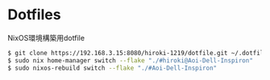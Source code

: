 # Dotfiles
NixOS環境構築用dotfile

```bash
$ git clone https://192.168.3.15:8080/hiroki-1219/dotfile.git ~/.dotfiles
$ sudo nix home-manager switch --flake "./#hiroki@Aoi-Dell-Inspiron"
$ sudo nixos-rebuild switch --flake "./#Aoi-Dell-Inspiron"
```